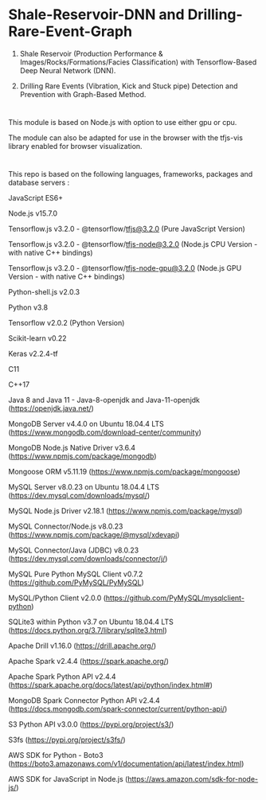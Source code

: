 # Shale-Reservoir-DNN and Drilling-Rare-Event-Graph

1) Shale Reservoir (Production Performance & Images/Rocks/Formations/Facies Classification) with Tensorflow-Based Deep Neural Network (DNN).

2) Drilling Rare Events (Vibration, Kick and Stuck pipe) Detection and Prevention with Graph-Based Method.

# 

This module is based on Node.js with option to use either gpu or cpu. 

The module can also be adapted for use in the browser with the tfjs-vis library enabled for browser visualization.

#

This repo is based on the following languages, frameworks, packages and database servers :

JavaScript ES6+

Node.js v15.7.0

Tensorflow.js v3.2.0 - @tensorflow/tfjs@3.2.0  (Pure JavaScript Version)

Tensorflow.js v3.2.0 - @tensorflow/tfjs-node@3.2.0  (Node.js CPU Version - with native C++ bindings)

Tensorflow.js v3.2.0 - @tensorflow/tfjs-node-gpu@3.2.0  (Node.js GPU Version - with native C++ bindings)

Python-shell.js v2.0.3

Python v3.8

Tensorflow v2.0.2 (Python Version)

Scikit-learn v0.22

Keras v2.2.4-tf

C11

C++17

Java 8 and Java 11 - Java-8-openjdk and Java-11-openjdk (https://openjdk.java.net/)

MongoDB Server v4.4.0 on Ubuntu 18.04.4 LTS (https://www.mongodb.com/download-center/community)

MongoDB Node.js Native Driver v3.6.4 (https://www.npmjs.com/package/mongodb)

Mongoose ORM v5.11.19 (https://www.npmjs.com/package/mongoose)

MySQL Server v8.0.23 on Ubuntu 18.04.4 LTS (https://dev.mysql.com/downloads/mysql/) 

MySQL Node.js Driver v2.18.1 (https://www.npmjs.com/package/mysql)

MySQL Connector/Node.js v8.0.23 (https://www.npmjs.com/package/@mysql/xdevapi)

MySQL Connector/Java (JDBC) v8.0.23 (https://dev.mysql.com/downloads/connector/j/)

MySQL Pure Python MySQL Client v0.7.2 (https://github.com/PyMySQL/PyMySQL)

MySQL/Python Client v2.0.0 (https://github.com/PyMySQL/mysqlclient-python)

SQLite3 within Python v3.7 on Ubuntu 18.04.4 LTS (https://docs.python.org/3.7/library/sqlite3.html)

Apache Drill v1.16.0 (https://drill.apache.org/)

Apache Spark v2.4.4 (https://spark.apache.org/)

Apache Spark Python API v2.4.4 (https://spark.apache.org/docs/latest/api/python/index.html#)

MongoDB Spark Connector Python API v2.4.4 (https://docs.mongodb.com/spark-connector/current/python-api/)

S3 Python API v3.0.0 (https://pypi.org/project/s3/)

S3fs (https://pypi.org/project/s3fs/)

AWS SDK for Python - Boto3 (https://boto3.amazonaws.com/v1/documentation/api/latest/index.html)

AWS SDK for JavaScript in Node.js (https://aws.amazon.com/sdk-for-node-js/)
